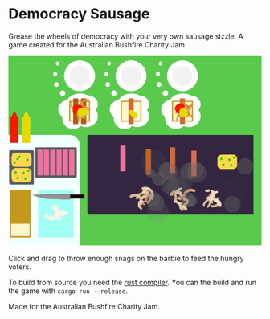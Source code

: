 # Democracy Sausage
Grease the wheels of democracy with your very own sausage sizzle. A game created for the Australian Bushfire Charity Jam.

![Food cooking on a BBQ while customers wait for their orders](/screenshot.png)

Click and drag to throw enough snags on the barbie to feed the hungry voters.

To build from source you need the [rust compiler](https://www.rust-lang.org/tools/install). You can the build and run the game with `cargo run --release`.

Made for the Australian Bushfire Charity Jam.
